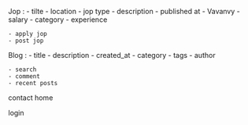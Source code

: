 Jop :
    - tilte
    - location
    - jop type
    - description
    - published at
    - Vavanvy
    - salary
    - category
    - experience
    
    - apply jop
    - post jop

Blog :
    - title
    - description
    - created_at
    - category
    - tags
    - author

    - search
    - comment
    - recent posts

contact
home

login

